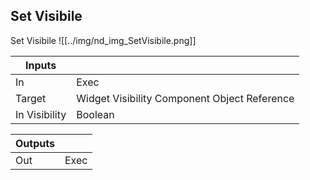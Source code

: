 ## Set Visibile
Set Visibile
![[../img/nd_img_SetVisibile.png]]

|Inputs||
|--|--|
| In | Exec |
| Target | Widget Visibility Component Object Reference |
| In Visibility | Boolean |

|Outputs||
|--|--|
| Out | Exec |

